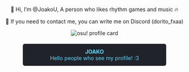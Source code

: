 <div align="center">
    
👋 Hi, I’m @JoakoU, A person who likes rhythm games and music 🔥

📩 If you need to contact me, you can write me on Discord (dorito_fxaa)

<div align="center">

![osu! profile card](https://osu-sig.vercel.app/card?user=KawaDash&mode=mania&lang=en&blur=6&animation=true&hue=125&mini=false)

</div>

<div align="center" style="border: 2px solid #1a1a1d; background-color: #20232a; color: #61dafb; padding: 10px; border-radius: 5px; width: 70%; margin-top: 20px;">
    <strong>JOAKO</strong><br>
    Hello people who see my profile! :3
</div>
